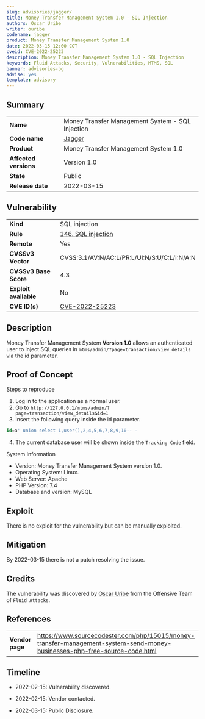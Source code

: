 ```yaml
---
slug: advisories/jagger/
title: Money Transfer Management System 1.0 - SQL Injection
authors: Oscar Uribe
writer: ouribe
codename: jagger
product: Money Transfer Management System 1.0
date: 2022-03-15 12:00 COT
cveid: CVE-2022-25223
description: Money Transfer Management System 1.0 - SQL Injection
keywords: Fluid Attacks, Security, Vulnerabilities, MTMS, SQL
banner: advisories-bg
advise: yes
template: advisory
---
```


## Summary

|                         |                                                                  |
|-------------------------|------------------------------------------------------------------|
| **Name**                | Money Transfer Management System - SQL Injection                 |
| **Code name**           | [Jagger](https://en.wikipedia.org/wiki/Mick_Jagger)              |
| **Product**             | Money Transfer Management System 1.0                             |
| **Affected versions**   | Version 1.0                                                      |
| **State**               | Public                                                           |
| **Release date**        | 2022-03-15                                                       |

## Vulnerability

|                       |                                                                                 |
|-----------------------|---------------------------------------------------------------------------------|
| **Kind**              | SQL injection                                                                   |
| **Rule**              | [146. SQL injection](https://docs.fluidattacks.com/criteria/vulnerabilities/146)|
| **Remote**            | Yes                                                                             |
| **CVSSv3 Vector**     | CVSS:3.1/AV:N/AC:L/PR:L/UI:N/S:U/C:L/I:N/A:N                                    |
| **CVSSv3 Base Score** | 4.3                                                                             |
| **Exploit available** | No                                                                              |
| **CVE ID(s)**         | [CVE-2022-25223](https://cve.mitre.org/cgi-bin/cvename.cgi?name=CVE-2022-25223)                                                                                      |

## Description

Money Transfer Management System **Version 1.0** allows an
authenticated user to inject SQL queries
in `mtms/admin/?page=transaction/view_details` via the id parameter.

## Proof of Concept

Steps to reproduce

1. Log in to the application as a normal user.
2. Go to `http://127.0.0.1/mtms/admin/?page=transaction/view_details&id=1`
3. Insert the following query inside the id parameter.

```sql
id=a' union select 1,user(),2,4,5,6,7,8,9,10-- -
```

4. The current database user will be shown inside the `Tracking Code` field.

System Information

* Version: Money Transfer Management System version 1.0.
* Operating System: Linux.
* Web Server: Apache
* PHP Version: 7.4
* Database and version: MySQL

## Exploit

There is no exploit for the vulnerability but can be manually exploited.

## Mitigation

By 2022-03-15 there is not a patch resolving the issue.

## Credits

The vulnerability was discovered by [Oscar
Uribe](https://co.linkedin.com/in/oscar-uribe-londo%C3%B1o-0b6534155) from the Offensive
Team of  `Fluid Attacks`.

## References

|                     |                                                                     |
|---------------------|---------------------------------------------------------------------|
| **Vendor page**     | <https://www.sourcecodester.com/php/15015/money-transfer-management-system-send-money-businesses-php-free-source-code.html>           |

## Timeline

* 2022-02-15: Vulnerability discovered.

* 2022-02-15: Vendor contacted.

* 2022-03-15: Public Disclosure.
